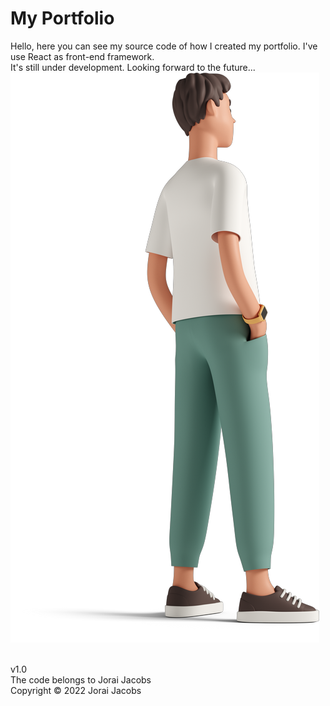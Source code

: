 # My Portfolio
Hello, here you can see my source code of how I created my portfolio. I've use React as front-end framework.
<br>
It's still under development. Looking forward to the future...
<br>
![Alt text](./src/assets/casual-life-3d-side-view-of-a-young-man-in-green-pants.png?raw=true "Title")

<br>
v1.0
<br>
The code belongs to Jorai Jacobs
<br>
Copyright © 2022 Jorai Jacobs